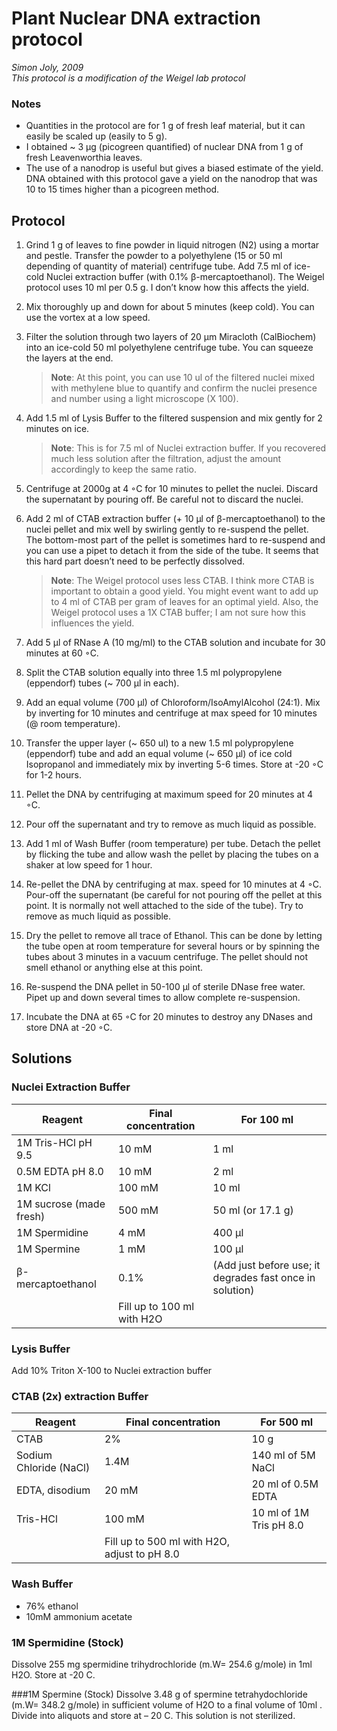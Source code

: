 # Plant Nuclear DNA extraction protocol
*Simon Joly, 2009*  
*This protocol is a modification of the Weigel lab protocol*

### Notes
* Quantities in the protocol are for 1 g of fresh leaf material, but it can easily be scaled up (easily to 5 g).
* I obtained ~ 3 µg (picogreen quantified) of nuclear DNA from 1 g of fresh Leavenworthia leaves.
* The use of a nanodrop is useful but gives a biased estimate of the yield. DNA obtained with this protocol gave a yield on the nanodrop that was 10 to 15 times higher than a picogreen method. 

## Protocol
1. Grind 1 g of leaves to fine powder in liquid nitrogen (N2) using a mortar and pestle. Transfer the powder to a polyethylene (15 or 50 ml depending of quantity of material) centrifuge tube. Add 7.5 ml of ice-cold Nuclei extraction buffer (with 0.1% β-mercaptoethanol).
The Weigel protocol uses 10 ml per 0.5 g. I don’t know how this affects the yield.
2. Mix thoroughly up and down for about 5 minutes (keep cold). You can use the vortex at a low speed.
3. Filter the solution through two layers of 20 µm Miracloth (CalBiochem) into an ice-cold 50 ml polyethylene centrifuge tube. You can squeeze the layers at the end.  

   >**Note**: At this point, you can use 10 ul of the filtered nuclei mixed with methylene blue to quantify and confirm the nuclei presence and number using a light microscope (X 100).
4. Add 1.5 ml of Lysis Buffer to the filtered suspension and mix gently for 2 minutes on ice.  

   >**Note**: This is for 7.5 ml of Nuclei extraction buffer. If you recovered much less solution after the filtration, adjust the amount accordingly to keep the same ratio.
5. Centrifuge at 2000g at 4 ◦C for 10 minutes to pellet the nuclei. Discard the supernatant by pouring off. Be careful not to discard the nuclei.
6. Add 2 ml of CTAB extraction buffer (+ 10 µl of β-mercaptoethanol) to the nuclei pellet and mix well by swirling gently to re-suspend the pellet. The bottom-most part of the pellet is sometimes hard to re-suspend and you can use a pipet to detach it from the side of the tube. It seems that this hard part doesn’t need to be perfectly dissolved.  

   >**Note**: The Weigel protocol uses less CTAB. I think more CTAB is important to obtain a good yield. You might event want to add up to 4 ml of CTAB per gram of leaves for an optimal yield. Also, the Weigel protocol uses a 1X CTAB buffer; I am not sure how this influences the yield.
7. Add 5 µl of RNase A (10 mg/ml) to the CTAB solution and incubate for 30 minutes at 60 ◦C.
8. Split the CTAB solution equally into three 1.5 ml polypropylene (eppendorf) tubes (~ 700 µl in each).
9. Add an equal volume (700 µl) of Chloroform/IsoAmylAlcohol (24:1). Mix by inverting for 10 minutes and centrifuge at max speed for 10 minutes (@ room temperature).
10. Transfer the upper layer (~ 650 ul) to a new 1.5 ml polypropylene (eppendorf) tube and add an equal volume (~ 650 µl) of ice cold Isopropanol and immediately mix by inverting 5-6 times. Store at -20 ◦C for 1-2 hours.
11. Pellet the DNA by centrifuging at maximum speed for 20 minutes at 4 ◦C.
12. Pour off the supernatant and try to remove as much liquid as possible.
13. Add 1 ml of Wash Buffer (room temperature) per tube. Detach the pellet by flicking the tube and allow wash the pellet by placing the tubes on a shaker at low speed for 1 hour.
14. Re-pellet the DNA by centrifuging at max. speed for 10 minutes at 4 ◦C. Pour-off the supernatant (be careful for not pouring off the pellet at this point. It is normally not well attached to the side of the tube). Try to remove as much liquid as possible.
15. Dry the pellet to remove all trace of Ethanol. This can be done by letting the tube open at room temperature for several hours or by spinning the tubes about 3 minutes in a vacuum centrifuge. The pellet should not smell ethanol or anything else at this point.
16. Re-suspend the DNA pellet in 50-100 µl of sterile DNase free water. Pipet up and down several times to allow complete re-suspension.
17. Incubate the DNA at 65 ◦C for 20 minutes to destroy any DNases and store DNA at -20 ◦C.

## Solutions

### Nuclei Extraction Buffer

Reagent | Final concentration | For 100 ml
------- | ------------------- | ----------
1M Tris-HCl pH 9.5 | 10 mM | 1 ml
0.5M EDTA pH 8.0 | 10 mM | 2 ml
1M KCl | 100 mM | 10 ml
1M sucrose (made fresh) | 500 mM | 50 ml (or 17.1 g)
1M Spermidine | 4 mM | 400 µl
1M Spermine | 1 mM | 100 µl
β-mercaptoethanol | 0.1% | (Add just before use; it degrades fast once in solution)
 | | Fill up to 100 ml with H2O

### Lysis Buffer
Add 10% Triton X-100 to Nuclei extraction buffer

### CTAB (2x) extraction Buffer

Reagent | Final concentration | For 500 ml
------- | ------------------- | ----------
CTAB | 2% | 10 g
Sodium Chloride (NaCl) | 1.4M | 140 ml of 5M NaCl
EDTA, disodium | 20 mM | 20 ml of 0.5M EDTA
Tris-HCl | 100 mM | 10 ml of 1M Tris pH 8.0
 | | Fill up to 500 ml with H2O, adjust to pH 8.0

### Wash Buffer
* 76% ethanol
* 10mM ammonium acetate

### 1M Spermidine (Stock)
Dissolve 255 mg spermidine trihydrochloride (m.W= 254.6 g/mole) in 1ml H2O. Store at -20 C. 

###1M Spermine (Stock)
Dissolve 3.48 g of spermine tetrahydochloride (m.W= 348.2 g/mole) in sufficient volume of H2O to a final volume of 10ml . Divide into aliquots and store at – 20 C. This solution is not sterilized.
